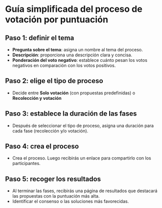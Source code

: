 # Guía simplificada del proceso de votación por puntuación

## Paso 1: definir el tema
- **Pregunta sobre el tema**: asigna un nombre al tema del proceso.
- **Descripción**: proporciona una descripción clara y concisa.
- **Ponderación del voto negativo**: establece cuánto pesan los votos negativos en comparación con los votos positivos.

## Paso 2: elige el tipo de proceso
- Decide entre **Solo votación** (con propuestas predefinidas) o **Recolección y votación**

## Paso 3: establece la duración de las fases
- Después de seleccionar el tipo de proceso, asigna una duración para cada fase (recolección y/o votación).

## Paso 4: crea el proceso
- Crea el proceso. Luego recibirás un enlace para compartirlo con los participantes.

## Paso 5: recoger los resultados
- Al terminar las fases, recibirás una página de resultados que destacará las propuestas con la puntuación más alta.
- Identificar el consenso o las soluciones más favorecidas.
